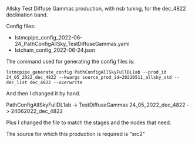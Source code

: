 Allsky Test Diffuse Gammas production, with nsb tuning, for the dec_4822 declination band.

Config files:
- lstmcpipe_config_2022-06-24_PathConfigAllSky_TestDiffuseGammas.yaml
- lstchain_config_2022-06-24.json

The command used for generating the config files is:

```
lstmcpipe_generate_config PathConfigAllSkyFullDL1ab --prod_id 24_05_2022_dec_4822 --kwargs source_prod_id=20220511_allsky_std --dec_list dec_4822 --overwrite
```

And then I changed it by hand.

PathConfigAllSkyFullDL1ab  -> TestDiffuseGammas
24_05_2022_dec_4822 -> 24062022_dec_4822

Plus I changed the file to match the stages and the nodes that need.

The source for which this production is required is "src2"
